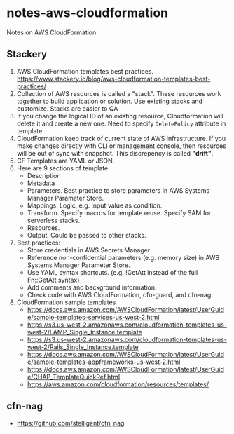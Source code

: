 # notes-aws-cloudformation
Notes on AWS CloudFormation.


## Stackery
1. AWS CloudFormation templates best practices. https://www.stackery.io/blog/aws-cloudformation-templates-best-practices/
2. Collection of AWS resources is called a "stack". These resources work together to build application or solution. Use existing stacks and customize. Stacks are easier to QA
3. If you change the logical ID of an existing resource, Cloudformation will delete it and create a new one. Need to specify `DeletePolicy` attribute in template.
4. CloudFormation keep track of current state of AWS infrastructure. If you make changes directly with CLI or management console, then resources will be out of sync with snapshot. This discrepency is called **"drift"**. 
5. CF Templates are YAML or JSON.
6. Here are 9 sections of template:
    * Description
    * Metadata
    * Parameters. Best practice to store parameters in AWS Systems Manager Parameter Store.
    * Mappings. Logic, e.g. input value as condition.
    * Transform. Specify macros for template reuse. Specify SAM for serverless stacks.
    * Resources.
    * Output. Could be passed to other stacks.
7. Best practices:
   * Store credentials in AWS Secrets Manager
   * Reference non-confidential parameters (e.g. memory size) in AWS Systems Manager Parameter Store.
   * Use YAML syntax shortcuts. (e.g. !GetAtt instead of the full Fn::GetAtt syntax)
   * Add comments and background information.
   * Check code with AWS CloudFormation, cfn-guard, and cfn-nag.
8. CloudFormation sample templates
   * https://docs.aws.amazon.com/AWSCloudFormation/latest/UserGuide/sample-templates-services-us-west-2.html
   * https://s3.us-west-2.amazonaws.com/cloudformation-templates-us-west-2/LAMP_Single_Instance.template
   * https://s3.us-west-2.amazonaws.com/cloudformation-templates-us-west-2/Rails_Single_Instance.template
   * https://docs.aws.amazon.com/AWSCloudFormation/latest/UserGuide/sample-templates-appframeworks-us-west-2.html
   * https://docs.aws.amazon.com/AWSCloudFormation/latest/UserGuide/CHAP_TemplateQuickRef.html
   * https://aws.amazon.com/cloudformation/resources/templates/

## cfn-nag
* https://github.com/stelligent/cfn_nag
